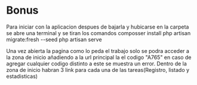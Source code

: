 
# Bonus
Para iniciar con la aplicacion despues de bajarla y hubicarse en la carpeta se abre una terminal y se tiran los comandos
composser install
php artisan migrate:fresh --seed
php artisan serve

Una vez abierta la pagina como lo peda el trabajo solo se podra acceder a la zona de inicio añadiendo a la url principal la el codigo "A765" en caso de agregar cualquier codigo distinto a este se muestra un error.
Dentro de la zona de inicio habran 3 link para cada una de las tareas(Registro, listado y estadisticas)
